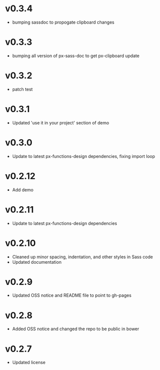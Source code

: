 
v0.3.4
==================
* bumping sassdoc to propogate clipboard changes


v0.3.3
==================
* bumping all version of px-sass-doc to get px-clipboard update


v0.3.2
==================
* patch test

v0.3.1
==============================
* Updated 'use it in your project' section of demo 

v0.3.0
==============================
* Update to latest px-functions-design dependencies, fixing import loop

v0.2.12
==============================
* Add demo

v0.2.11
==============================
* Update to latest px-functions-design dependencies

v0.2.10
==============================
* Cleaned up minor spacing, indentation, and other styles in Sass code
* Updated documentation

v0.2.9
==============================
* Updated OSS notice and README file to point to gh-pages

v0.2.8
==============================
* Added OSS notice and changed the repo to be public in bower

v0.2.7
========================
* Updated license
